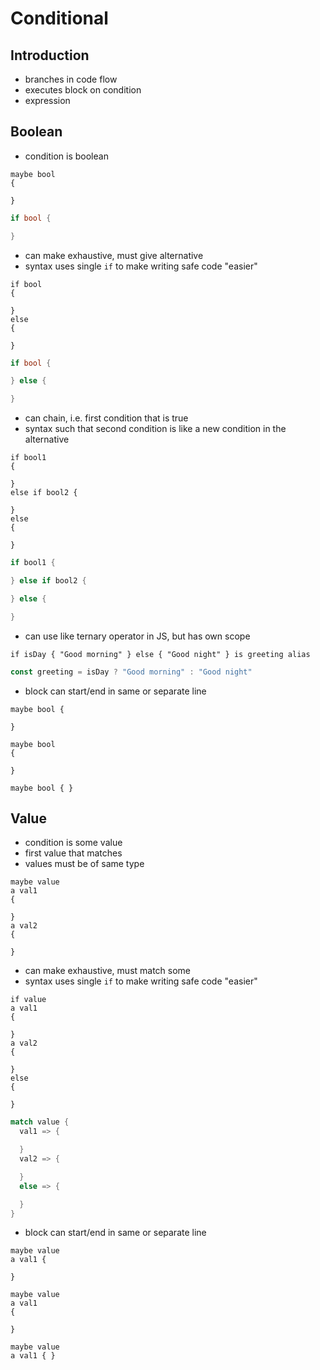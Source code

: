 # Conditional



## Introduction

- branches in code flow
- executes block on condition
- expression



## Boolean

- condition is boolean

```
maybe bool
{

}
```

```rust
if bool {

}
```

- can make exhaustive, must give alternative
- syntax uses single `if` to make writing safe code "easier"

```
if bool
{

}
else
{

}
```

```rust
if bool {

} else {

}
```

- can chain, i.e. first condition that is true
- syntax such that second condition is like a new condition in the alternative

```
if bool1
{

}
else if bool2 {

}
else
{

}
```

```rust
if bool1 {

} else if bool2 {

} else {

}
```

- can use like ternary operator in JS, but has own scope

```
if isDay { "Good morning" } else { "Good night" } is greeting alias
```

```js
const greeting = isDay ? "Good morning" : "Good night"
```

- block can start/end in same or separate line

```
maybe bool {

}

maybe bool
{

}

maybe bool { }
```



## Value

- condition is some value
- first value that matches
- values must be of same type

```
maybe value
a val1
{

}
a val2
{

}
```

- can make exhaustive, must match some
- syntax uses single `if` to make writing safe code "easier"
<!-- todo: distinguishing "-" from "else" is hard on the eyes... -->

```
if value
a val1
{

}
a val2
{

}
else
{

}
```

```rust
match value {
  val1 => {

  }
  val2 => {

  }
  else => {

  }
}
```

<!-- todo: specify condition on match arm as well? mixes boolean with value, just use exhaustive boolean instead? -->
- block can start/end in same or separate line

```
maybe value
a val1 {

}

maybe value
a val1
{

}

maybe value
a val1 { }
```